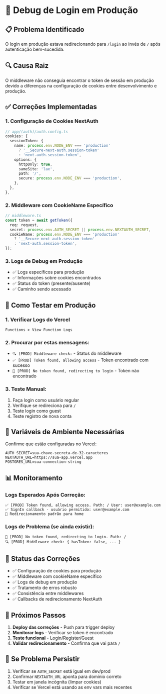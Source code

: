 # 🐛 Debug de Login em Produção

## 📋 Problema Identificado
O login em produção estava redirecionando para `/login` ao invés de `/` após autenticação bem-sucedida.

## 🔍 Causa Raiz
O middleware não conseguia encontrar o token de sessão em produção devido a diferenças na configuração de cookies entre desenvolvimento e produção.

## ✅ Correções Implementadas

### 1. Configuração de Cookies NextAuth
```typescript
// app/(auth)/auth.config.ts
cookies: {
  sessionToken: {
    name: process.env.NODE_ENV === 'production' 
      ? '__Secure-next-auth.session-token'
      : 'next-auth.session-token',
    options: {
      httpOnly: true,
      sameSite: 'lax',
      path: '/',
      secure: process.env.NODE_ENV === 'production',
    },
  },
},
```

### 2. Middleware com CookieName Específico
```typescript
// middleware.ts
const token = await getToken({
  req: request,
  secret: process.env.AUTH_SECRET || process.env.NEXTAUTH_SECRET,
  cookieName: process.env.NODE_ENV === 'production' 
    ? '__Secure-next-auth.session-token' 
    : 'next-auth.session-token',
});
```

### 3. Logs de Debug em Produção
- ✅ Logs específicos para produção
- ✅ Informações sobre cookies encontrados
- ✅ Status do token (presente/ausente)
- ✅ Caminho sendo acessado

## 🧪 Como Testar em Produção

### 1. Verificar Logs do Vercel
```
Functions > View Function Logs
```

### 2. Procurar por estas mensagens:
- `🔍 [PROD] Middleware check:` - Status do middleware
- `✅ [PROD] Token found, allowing access` - Token encontrado com sucesso
- `🚫 [PROD] No token found, redirecting to login` - Token não encontrado

### 3. Teste Manual:
1. Faça login como usuário regular
2. Verifique se redireciona para `/` 
3. Teste login como guest
4. Teste registro de nova conta

## 🔧 Variáveis de Ambiente Necessárias

Confirme que estão configuradas no Vercel:
```
AUTH_SECRET=sua-chave-secreta-de-32-caracteres
NEXTAUTH_URL=https://sua-app.vercel.app
POSTGRES_URL=sua-connection-string
```

## 📊 Monitoramento

### Logs Esperados Após Correção:
```
✅ [PROD] Token found, allowing access. Path: / User: user@example.com
✅ SignIn callback - usuário permitido: user@example.com
🔄 Redirecionamento padrão para home
```

### Logs de Problema (se ainda existir):
```
🚫 [PROD] No token found, redirecting to login. Path: /
🔍 [PROD] Middleware check: { hasToken: false, ... }
```

## 🚀 Status das Correções

- ✅ Configuração de cookies para produção
- ✅ Middleware com cookieName específico
- ✅ Logs de debug em produção
- ✅ Tratamento de erros robusto
- ✅ Consistência entre middlewares
- ✅ Callbacks de redirecionamento NextAuth

## 🔄 Próximos Passos

1. **Deploy das correções** - Push para trigger deploy
2. **Monitorar logs** - Verificar se token é encontrado
3. **Teste funcional** - Login/Register/Guest
4. **Validar redirecionamento** - Confirma que vai para `/`

## 📧 Se Problema Persistir

1. Verificar se `AUTH_SECRET` está igual em dev/prod
2. Confirmar `NEXTAUTH_URL` aponta para domínio correto
3. Testar em janela incógnita (limpar cookies)
4. Verificar se Vercel está usando as env vars mais recentes 